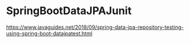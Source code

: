 # SpringBootDataJPAJunit
https://www.javaguides.net/2018/09/spring-data-jpa-repository-testing-using-spring-boot-datajpatest.html